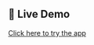 ## 🚀 Live Demo
[Click here to try the app](https://app-dashboard-dqfnimm5xqzuq9lhgyinjw.streamlit.app/)
